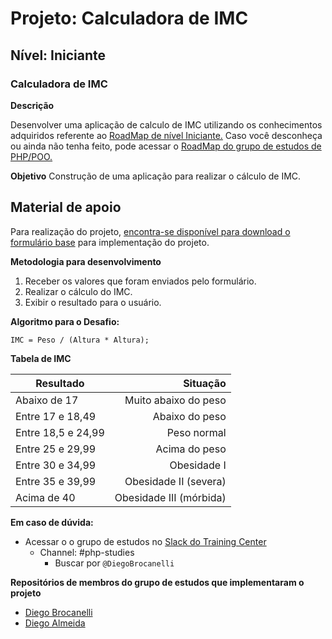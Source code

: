 # Projeto: Calculadora de IMC


## Nível: Iniciante  


### Calculadora de IMC  

__Descrição__

Desenvolver uma aplicação de calculo de IMC utilizando os conhecimentos adquiridos referente ao [RoadMap de nível Iniciante.](https://github.com/training-center/php-study-group/blob/master/material_de_apoio/roadmap/iniciante.md)
Caso você desconheça ou ainda não tenha feito, pode acessar o [RoadMap do grupo de estudos de PHP/POO.](https://github.com/training-center/php-study-group/tree/master/material_de_apoio/roadmap)

__Objetivo__
Construção de uma aplicação para realizar o cálculo de IMC.

## Material de apoio
Para realização do projeto, [encontra-se disponível para download o formulário base](/material_de_apoio/desafios/projetos/iniciante/calculadora_imc/material_de_apoio/formulario_calculadora_imc.zip) para implementação do projeto.

__Metodologia para desenvolvimento__

1. Receber os valores que foram enviados pelo formulário.  
2. Realizar o cálculo do IMC.  
3. Exibir o resultado para o usuário.  

__Algoritmo para o Desafio:__

 `IMC = Peso / (Altura * Altura); `  

__Tabela de IMC__

| Resultado          |                Situação |
| ------------------ | ----------------------: |
| Abaixo de 17       |    Muito abaixo do peso |
| Entre 17 e 18,49   |          Abaixo do peso |
| Entre 18,5 e 24,99 |             Peso normal |
| Entre 25 e 29,99   |           Acima do peso |
| Entre 30 e 34,99   |             Obesidade I |
| Entre 35 e 39,99   |   Obesidade II (severa) |
| Acima de 40        | Obesidade III (mórbida) |

__Em caso de dúvida:__

- Acessar o o grupo de estudos no [Slack do Training Center](https://github.com/training-center/slack)
    - Channel: #php-studies   
        - Buscar por `@DiegoBrocanelli`

__Repositórios de membros do grupo de estudos que implementaram o projeto__

- [Diego Brocanelli](https://github.com/Diego-Brocanelli/projeto-calculadora-de-imc)
- [Diego Almeida](https://github.com/dyhalmeida/calculadora-imc)